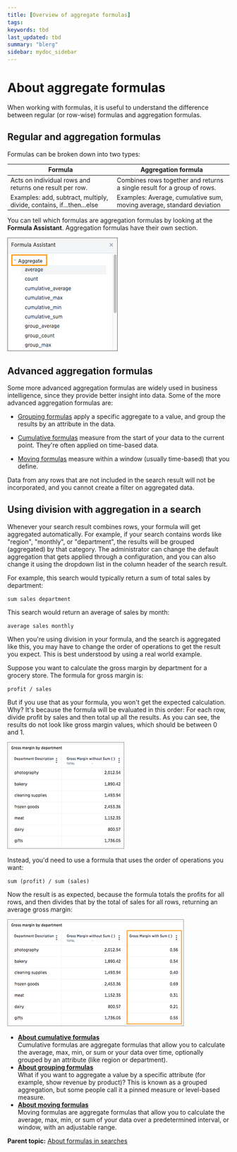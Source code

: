 ```yaml
---
title: [Overview of aggregate formulas]
tags: 
keywords: tbd
last_updated: tbd
summary: "blerg"
sidebar: mydoc_sidebar
---
```

# About aggregate formulas

When working with formulas, it is useful to understand the difference between regular (or row-wise) formulas and aggregation formulas.

## Regular and aggregation formulas

Formulas can be broken down into two types:

|Formula|Aggregation formula|
|-------|-------------------|
|Acts on individual rows and returns one result per row.|Combines rows together and returns a single result for a group of rows.|
|Examples: add, subtract, multiply, divide, contains, if...then...else|Examples: Average, cumulative sum, moving average, standard deviation|

You can tell which formulas are aggregation formulas by looking at the **Formula Assistant**. Aggregation formulas have their own section.

 ![](/pages/images/formula_asst_aggregate.png "Aggregation formulas in the Formula Assistant")

## Advanced aggregation formulas

Some more advanced aggregation formulas are widely used in business intelligence, since they provide better insight into data. Some of the more advanced aggregation formulas are:

-   [Grouping formulas](about_pinned_measures.html#) apply a specific aggregate to a value, and group the results by an attribute in the data.

-   [Cumulative formulas](about_cumulative_formulas.html#) measure from the start of your data to the current point. They're often applied on time-based data.
-   [Moving formulas](about_moving_formulas.html#) measure within a window (usually time-based) that you define.

Data from any rows that are not included in the search result will not be incorporated, and you cannot create a filter on aggregated data.

## Using division with aggregation in a search

Whenever your search result combines rows, your formula will get aggregated automatically. For example, if your search contains words like "region", "monthly", or "department", the results will be grouped (aggregated) by that category. The administrator can change the default aggregation that gets applied through a configuration, and you can also change it using the dropdown list in the column header of the search result.

For example, this search would typically return a sum of total sales by department:

```
sum sales department
```

This search would return an average of sales by month:

```
average sales monthly
```

When you're using division in your formula, and the search is aggregated like this, you may have to change the order of operations to get the result you expect. This is best understood by using a real world example.

Suppose you want to calculate the gross margin by department for a grocery store. The formula for gross margin is:

```
profit / sales
```

But if you use that as your formula, you won't get the expected calculation. Why? It's because the formula will be evaluated in this order: For each row, divide profit by sales and then total up all the results. As you can see, the results do not look like gross margin values, which should be between 0 and 1.

 ![](/pages/images/formula_gross_margin_no_sum.png "Aggregated search with a division formula")

Instead, you'd need to use a formula that uses the order of operations you want:

```
sum (profit) / sum (sales)
```

Now the result is as expected, because the formula totals the profits for all rows, and then divides that by the total of sales for all rows, returning an average gross margin:

 ![](/pages/images/formula_gross_margin_sum.png "Aggregated search with a corrected division formula")

-   **[About cumulative formulas](../../pages/complex_searches/about_cumulative_formulas.html)**  
Cumulative formulas are aggregate formulas that allow you to calculate the average, max, min, or sum or your data over time, optionally grouped by an attribute (like region or department).
-   **[About grouping formulas](../../pages/complex_searches/about_pinned_measures.html)**  
What if you want to aggregate a value by a specific attribute (for example, show revenue by product)? This is known as a grouped aggregation, but some people call it a pinned measure or level-based measure.
-   **[About moving formulas](../../pages/complex_searches/about_moving_formulas.html)**  
Moving formulas are aggregate formulas that allow you to calculate the average, max, min, or sum of your data over a predetermined interval, or window, with an adjustable range.

**Parent topic:** [About formulas in searches](../../pages/complex_searches/add_formula_to_search.html)
